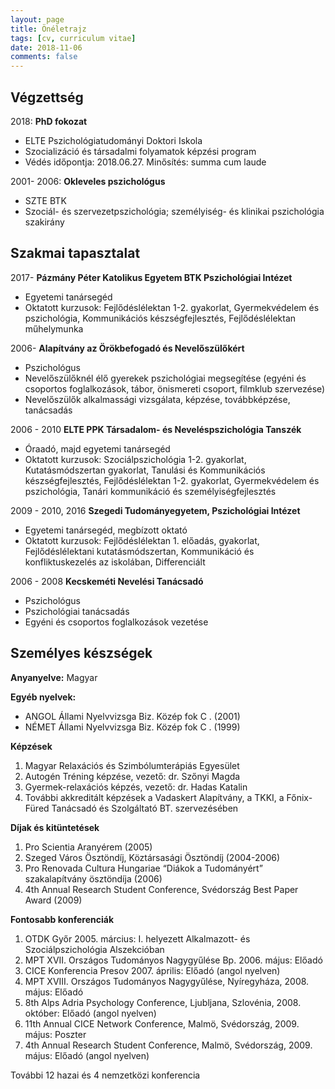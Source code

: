 ```yaml
---
layout: page
title: Önéletrajz
tags: [cv, curriculum vitae]
date: 2018-11-06
comments: false
---
```


## Végzettség
2018: __PhD fokozat__
- ELTE Pszichológiatudományi Doktori Iskola
- Szocializáció és társadalmi folyamatok képzési program 
- Védés időpontja: 2018.06.27.  Minősítés: summa cum laude

2001- 2006: __Okleveles pszichológus__
- SZTE BTK
- Szociál- és szervezetpszichológia; személyiség- és klinikai pszichológia szakirány

## Szakmai tapasztalat
2017-  __Pázmány Péter Katolikus Egyetem BTK Pszichológiai Intézet__
- Egyetemi tanársegéd
- Oktatott kurzusok:  Fejlődéslélektan 1-2. gyakorlat, Gyermekvédelem és pszichológia,  Kommunikációs készségfejlesztés, Fejlődéslélektan műhelymunka

2006- __Alapítvány az Örökbefogadó és Nevelőszülőkért__
- Pszichológus
- Nevelőszülőknél élő gyerekek pszichológiai megsegítése (egyéni és csoportos foglalkozások, tábor, önismereti csoport, filmklub szervezése)
- Nevelőszülők alkalmassági vizsgálata, képzése, továbbképzése, tanácsadás 

2006 - 2010 __ELTE PPK Társadalom- és Neveléspszichológia Tanszék__
- Óraadó, majd egyetemi tanársegéd 
- Oktatott kurzusok: Szociálpszichológia 1-2. gyakorlat, Kutatásmódszertan gyakorlat, Tanulási és Kommunikációs készségfejlesztés, Fejlődéslélektan 1-2. gyakorlat, Gyermekvédelem és pszichológia, Tanári kommunikáció és személyiségfejlesztés

2009 - 2010, 2016 __Szegedi Tudományegyetem, Pszichológiai Intézet__
  - Egyetemi tanársegéd, megbízott oktató
  - Oktatott kurzusok: Fejlődéslélektan 1. előadás, gyakorlat, Fejlődéslélektani kutatásmódszertan, Kommunikáció és konfliktuskezelés az iskolában, Differenciált 

2006 - 2008 __Kecskeméti Nevelési Tanácsadó__
  - Pszichológus
  - Pszichológiai tanácsadás
  - Egyéni és csoportos foglalkozások vezetése

## Személyes készségek
 __Anyanyelve:__ Magyar

 __Egyéb nyelvek:__
- ANGOL Állami Nyelvvizsga Biz. Közép fok C . (2001)
- NÉMET Állami Nyelvvizsga Biz. Közép fok C . (1999)

__Képzések__
1. Magyar Relaxációs és Szimbólumterápiás Egyesület
1. Autogén Tréning képzése, vezető: dr. Szőnyi Magda
1. Gyermek-relaxációs képzés, vezető: dr. Hadas Katalin
1. További akkreditált képzések a Vadaskert Alapítvány, a TKKI, a Főnix-Füred Tanácsadó és Szolgáltató BT. szervezésében

__Díjak és kitüntetések__
1. Pro Scientia Aranyérem (2005)
2. Szeged Város Ösztöndíj, Köztársasági Ösztöndíj (2004-2006)
3. Pro Renovada Cultura Hungariae  “Diákok a Tudományért” szakalapítvány ösztöndíja (2006)
4. 4th Annual Research Student Conference, Svédország Best Paper Award (2009)

__Fontosabb konferenciák__	
1. OTDK Győr  2005. március: I. helyezett Alkalmazott- és Szociálpszichológia Alszekcióban
1. MPT  XVII. Országos Tudományos Nagygyűlése Bp. 2006. május: Előadó
1. CICE Konferencia  Presov 2007. április: Előadó (angol nyelven)
1. MPT XVIII. Országos Tudományos Nagygyűlése, Nyíregyháza, 2008. május: Előadó
1. 8th Alps Adria Psychology Conference, Ljubljana, Szlovénia, 2008. október: Előadó (angol nyelven)
1. 11th Annual CICE Network Conference, Malmö, Svédország, 2009. május: Poszter
1. 4th Annual Research Student Conference, Malmö, Svédország, 2009. május: Előadó (angol nyelven) 

További 12 hazai és 4 nemzetközi konferencia

